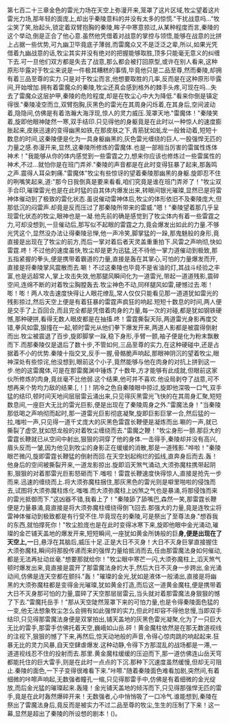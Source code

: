 第七百二十三章金色的雷光力场在天空上弥漫开来,笼罩了这片区域,牧尘望着这片雷光力场,那年轻的面庞上,却出乎秦陵意料的并没有太多的惊慌."干扰战意吗…"牧尘笑了笑,抬起头,锁定着双臂抱胸的秦陵,眸子中寒意掠过,从某种程度而言,秦陵的这个举动,倒是正合了他心意.虽然他凭借着对战意的掌控与领悟,能够在战意的比拼上占据一些优势,可九幽卫毕竟底子薄弱,而雷魔众又不是泛泛之辈,所以,如果光凭借着九幽战意的话,牧尘其实并没有绝对的把握能够取胜,顶多只能毫无意义的纠缠下去.可一旦他们双方都是失去了战意,那么都会被打回原型,或许在别人看来,这种原形毕露对于牧尘来说是一件极其糟糕的事情,毕竟他只是二品至尊,然而秦陵,却拥有着三品至尊的实力.只是对于牧尘而言,他想要取胜的几率,反而是在这种原形毕露间,开始增加.拥有着雷魔众的秦陵,牧尘还真会感到格外的棘手头疼,可现在吗…失去了雷魔众这层护甲,秦陵的危险程度,却是在牧尘心中大为降低."看来你倒是镇定得很."秦陵凌空而立,双臂抱胸,灰黑色的雷光在其周身闪烁着,在其身后,空间波动着,隐隐间,仿佛是有着浩瀚大海浮现,惊人的灵力威压.笼罩天地."雷魔体！"秦陵笑着,旋即他眼神陡然一寒,双手结印.只见得他的身躯竟是在此时以一种惊人的速度膨胀起来,皮肤迅速的变得幽黑如铁,在那皮肤之下,青筋犹如虬龙一般耸动着,短短十数息的时间,这秦陵便是化为一具身躯幽黑的,灰色雷光缠绕的巨人.一股强悍无匹的力量之感.弥漫开来,显然,这秦陵所修炼的雷魔体.也是一部相当厉害的雷属性炼体神术！"我能够从你的体内感觉到一些雷霆之力,想来你应该也修炼过一些雷属性的神术,不过…就怕你是在班门弄斧."秦陵的声音都是在此时变得狂暴了起来,那轰鸣之声.震得人耳朵刺痛."雷魔体"牧尘有些惊讶的望着秦陵那幽黑的身躯.旋即忍不住的咧嘴笑起来,道:"那今日我倒真是要来看看,咱们究竟是谁在班门弄斧了！"牧尘双手合印,璀璨雷光也是在此时猛的自其体内爆发出来,转眼间银光璀璨,显然已是将雷神体催动到了极致的雷化状态.虽说催动雷神体后,牧尘的体形依旧不及秦陵庞大,但那低沉的闷雷声.却竟是反而压过了那秦陵所带来的雷威."嗯！"秦陵望着那几乎呈现雷化状态的牧尘,眼神也是一凝.他先前的确是感觉到了牧尘体内有着一些雷霆之力,可却没想到,一旦催动后,那写似不起眼的雷霆之力,竟会爆发出如此的力量.不够光凭这个,显然没办法让得秦陵忌惮,他一声冷笑,脚掌猛的一跺,那鬼魅般的身形,竟直接是出现在了牧尘的前方,而后一掌对着后者天灵盖重重拍下.风雷之声响彻,快如雷霆.咚！不过他的速度虽快,牧尘却是更为迅猛,还不待他一掌力道催动到极致,那五指紧握的拳头,便是携带着霸道的力量,直接是轰在其掌心,可怕的力量爆发而开,直接是将秦陵掌风震散而去.唰！不过这秦陵也毕竟不是省油的灯,其战斗经验之丰富,也是远超常人,掌上攻击失效,他那腿风瞬间化为一道雷光,带起一道道残影,震碎空间,连绵不断的对着牧尘胸膛轰去.牧尘神色不动,同样腿风如雷,硬憾过去.嘭！嘭！嘭！两人攻击速度快得让人眼花缭乱,常人仅仅只能看见那一道道犹如雷光的残影掠过,然后天空上便是有着狂暴的雷霆声疯狂的响起.短短十数息的时间,两人便是交手了上百回合,而且完全都是凭借着肉身的力量,每一次的对碰,都是犹如钢铁硬憾,那种硬拼,看得无数人眼皮都是在抽搐.咚！雷霆撕裂天际,两道雷光身影再度交错,拳风如雷,狠撞在一起,顿时雷光从他们拳下爆发开来,两道人影都是被震得倒射而出.牧尘被震退了百步,旋即脚掌一跺,稳下身形,手臂一颤,袖子便是化为粉末飘散而下.而那秦陵仅是退后了数十步,不管如何,三品至尊的实力,在这种硬碰中,还是占据着不小的优势.秦陵十指交叉,反手一握,骨骼脆声响起,那眼神阴沉的望着牧尘,眼神深处有些惊诧,他没想到,眼前这个小子,竟然能够与他在肉身的对抗上拼到这一步.他的这雷魔体,可是在那雷魔渊中锤炼了十数年,方才能够有此成就,但眼前这家伙所修炼的肉身,竟丝毫不比他弱.这个结果,他可并不喜欢.他设局剥夺了战意,可不想再来个势均力敌的结果.[,！]！阴冷之色自秦陵眼中掠过,旋即他深吸一口气,双手猛的结印,顿时间天地间层层雷云涌出来,只见得灰黑雷光飞快的在其周身汇聚,短短数息间,一座巨大无比的雷光巨影,便是出现在了秦陵周身之外."雷魔法身！"当秦陵那低喝之声响彻而起时,那一道雷光巨影彻底凝聚,旋即巨影巨掌一合,然后猛的一拉,嗤啦一声,只见得一道千丈庞大的灰黑色雷霆长鞭便是凝炼而出.唰的一声,就已撕裂了虚空,犹如怒龙般的对着牧尘缠绕而去."雷魔之鞭！"牧尘身形一颤.那巨大的雷霆长鞭就已从空间中射出,狠狠的洞穿了他的身体.一击得手,秦陵却并没有高兴,眉头反而一皱,因为他见到牧尘的身影正在缓缓的消散,那是一道残影."哗啦！"秦陵眼芒微闪,旋即雷霆长鞭猛的倒射而回.在天空划起绚烂的弧线,直奔身后而去.轰！他身后的空间被撕裂开来,一道龙影掠出.旋即滔天煞气涌动,大须弥魔柱携带起阴影,狠狠的对着那雷光巨影怒砸而下.嗤啦！雷霆长鞭速度快得惊人,直接是抢先一步而来.迅速的缠绕而上.将大须弥魔柱捆住,那灰黑色的雷光则是噼里啪啦的侵蚀而去,试图将大须弥魔柱炼化.嗤嗤.而大须弥魔柱上凶煞之气也是暴涌,将那侵蚀而来的雷光抵御而下."这凶器不错,我看上了！"秦陵舔了舔嘴巴,森然一笑,那雷霆长鞭便是力量暴涌,竟直接是将大须弥魔柱缠绕得倒飞回去.那强大的力量,竟是连牧尘将雷神体催动到极致都是有行受不住.毕竟现在的秦陵,可是祭出了至尊法身."想吞我的东西,就怕撑死你！"牧尘脸庞也是在此时变得冰寒下来,旋即他眼中金光涌动,璀璨的金芒铺天盖地的爆发开来,短短瞬间,一座犹如黄金所铸般的巨**身,便是出现在了天空上,一**日,悬浮在其脑后,威压十足.正是大日不灭身！大日不灭身巨掌直接握住大须弥魔柱,瞬间将那股传递而来的强悍力量给抵消而去,任由那雷魔法身如何催动,都是无法再扯动丝毫."想要那就给你！"牧尘眼中寒芒一闪,大须弥魔柱上,滔天煞气顿时爆发出来,竟直接是震开了那雷魔法身的大手,然后大日不灭身一步跨出,金光涌动间,仿佛是连天空都在颤抖."轰！"璀璨的金光,犹如是液体一般涌出,直接是将幽黑的大须弥魔柱都是变得金光璀璨,犹如黄金打造,而后这一道黄金魔柱,便是携带着大日不灭身那可怕的力量,震碎了天空那层层雷云,当头就对着那雷魔法身狠狠的憾了下去."雷魔托岳手！"那从天空陡然笼罩下来的可怕力量,也是令得秦陵面色猛的一变,他无法想象牧尘怎么会拥有如此强悍的实力,但此时却容不得他怠慢,当即双手结印,只见得那雷魔法身便是双掌拍出,铺天盖地的灰黑色雷光凝聚,化为了一只巨大无比的雷手,那雷手仿佛托着天空,巍峨如山岳.砰！黄金魔柱依然是在那无数道视线的注视下,狠狠的憾了下来,再然后,惊天动地般的声音,令得心惊肉跳的响起起来.狂暴无比的灵力风暴,自天空肆虐爆发.这种动静,令得下方那混乱的战场都是一滞,一道道视线忍不住的投射而去.那里.黄金魔柱缓缓的压迫而下,那一道仿佛连山岳天穹都能托住的巨大雷手,则是在此时一点点的下沉.那种下沉速度虽然缓慢,但却无可阻止.秦陵的面色,一下子变得很难看下来."咔嚓."随着秦陵面色难看加剧,突然间,有着细微的咔嚓声响起,无数强者瞳孔一缩,只见得那雷手中,仿佛是有着细微的金光绽放,而后金光猛的璀璨起来.轰隆！金光铺天盖地的倾泻而下,只见得那强悍无匹的雷手,竟是在此时轰然爆碎开来！无数强者,心中悄悄吸了一口冷气.谁能想到,秦陵在祭出了雷魔法身后,竟反而是被实力不过二品至尊的牧尘,生生的压制了下来！这一幕,显然是超出了秦陵的所设想的剧本！()。
